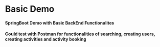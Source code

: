 # Basic Demo


#### SpringBoot Demo with Basic BackEnd Functionalites

#### Could test with Postman for functionalities of searching, creating users, creating activities and activity booking 

